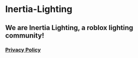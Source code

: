 # Inertia-Lighting

## We are Inertia Lighting, a roblox lighting community!

### [Privacy Policy](https://github.com/Inertia-Lighting/privacy-policy)

